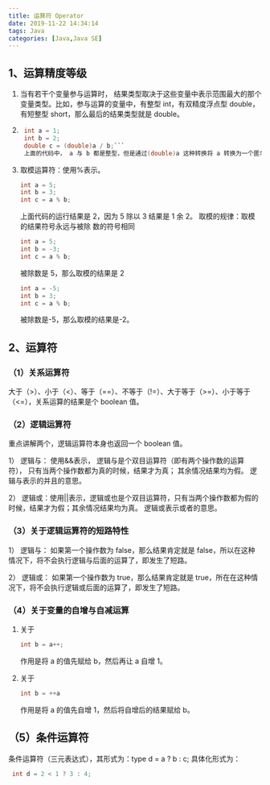 ```yaml
---
title: 运算符 Operator
date: 2019-11-22 14:34:14
tags: Java
categories: [Java,Java SE]
---
```


## 1、运算精度等级

1. 当有若干个变量参与运算时， 结果类型取决于这些变量中表示范围最大的那个变量类型。比如，参与运算的变量中，有整型 int，有双精度浮点型 double，有短整型 short，那么最后的结果类型就是 double。

2. ```java
    int a = 1;
    int b = 2;
    double c = (double)a / b;```
    上面的代码中， a 与 b 都是整型，但是通过(double)a 这种转换将 a 转换为一个匿名的变量，该变量的类型是 double，但是要注意： a 本身依旧是 int 类型，而不是 double 类型，这样， (double)a / b 就是 double 类型除以 int 类型，结果自然是 double 类型。

3. 取模运算符：使用%表示。

    ```java
    int a = 5;
    int b = 3;
    int c = a % b;
    ```

    上面代码的运行结果是 2，因为 5 除以 3 结果是 1 余 2。
    取模的规律：取模的结果符号永远与被除
    数的符号相同

    ```java
    int a = 5;
    int b = -3;
    int c = a % b;
    ```

    被除数是 5，那么取模的结果是 2

    ```java
    int a = -5;
    int b = 3;
    int c = a % b;
    ```

    被除数是-5，那么取模的结果是-2。

## 2、运算符

### （1）关系运算符

大于（>）、小于（<）、等于（==）、不等于（!=）、大于等于（>=）、小于等于（<=），关系运算的结果是个 boolean 值。

### （2）逻辑运算符

重点讲解两个，逻辑运算符本身也返回一个 boolean 值。

1） 逻辑与： 使用&&表示， 逻辑与是个双目运算符（即有两个操作数的运算符）， 只有当两个操作数都为真的时候，结果才为真； 其余情况结果均为假。 逻辑与表示的并且的意思。

2） 逻辑或：使用||表示，逻辑或也是个双目运算符，只有当两个操作数都为假的时候，结果才为假；其余情况结果均为真。 逻辑或表示或者的意思。

### （3）关于逻辑运算符的短路特性

1） 逻辑与： 如果第一个操作数为 false，那么结果肯定就是 false，所以在这种情况下，将不会执行逻辑与后面的运算了，即发生了短路。

2） 逻辑或： 如果第一个操作数为 true，那么结果肯定就是 true，所在在这种情况下，将不会执行逻辑或后面的运算了，即发生了短路。

### （4）关于变量的自增与自减运算

1. 关于

    ```java
    int b = a++;
    ```

    作用是将 a 的值先赋给 b，然后再让 a 自增 1。

2. 关于

    ```java
    int b = ++a
    ```

    作用是将 a 的值先自增 1，然后将自增后的结果赋给 b。

## （5）条件运算符

条件运算符（三元表达式），其形式为：type d = a ? b : c; 具体化形式为：

```java
 int d = 2 < 1 ? 3 : 4;
```
